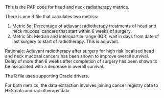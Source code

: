 This is the RAP code for head and neck radiotherapy metrics. 

There is one R file that calculates two metrics: 

1. Metric 5a: Percentage of adjuvant radiotherapy treatments of head and neck mucosal cancers that start within 6 weeks of surgery. 
2. Metric 5b: Median and interquartile range (IQR) wait in days from date of last surgery to start of radiotherapy.  This is adjuvant. 

Rationale: Adjuvant radiotherapy after surgery for high risk localised head and neck mucosal cancers has been shown to improve overall survival. Delay of more than 6 weeks after completion of surgery has been shown to be associated with a decrease in overall survival. 

The R file uses supporting Oracle drivers. 

For both metrics, the data extraction involves joining cancer registry data to HES data and radiotherapy data. 